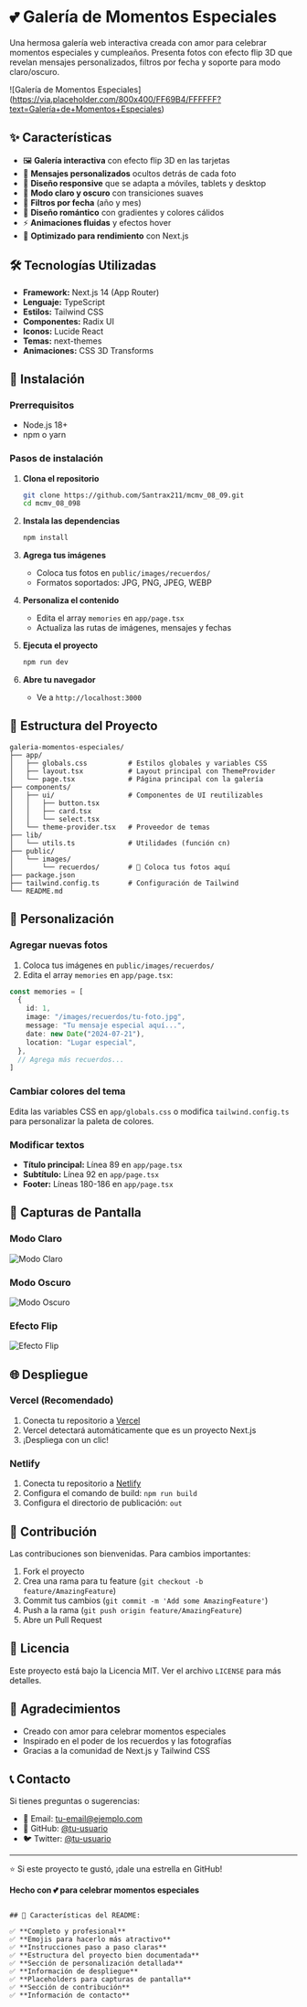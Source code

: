 # 💕 Galería de Momentos Especiales

Una hermosa galería web interactiva creada con amor para celebrar momentos especiales y cumpleaños. Presenta fotos con efecto flip 3D que revelan mensajes personalizados, filtros por fecha y soporte para modo claro/oscuro.

![Galería de Momentos Especiales] (https://via.placeholder.com/800x400/FF69B4/FFFFFF?text=Galería+de+Momentos+Especiales)

## ✨ Características

- 🖼️ **Galería interactiva** con efecto flip 3D en las tarjetas
- 💌 **Mensajes personalizados** ocultos detrás de cada foto
- 🎨 **Diseño responsive** que se adapta a móviles, tablets y desktop
- 🌙 **Modo claro y oscuro** con transiciones suaves
- 📅 **Filtros por fecha** (año y mes)
- 💖 **Diseño romántico** con gradientes y colores cálidos
- ⚡ **Animaciones fluidas** y efectos hover
- 🎯 **Optimizado para rendimiento** con Next.js

## 🛠️ Tecnologías Utilizadas

- **Framework:** Next.js 14 (App Router)
- **Lenguaje:** TypeScript
- **Estilos:** Tailwind CSS
- **Componentes:** Radix UI
- **Iconos:** Lucide React
- **Temas:** next-themes
- **Animaciones:** CSS 3D Transforms

## 🚀 Instalación

### Prerrequisitos

- Node.js 18+ 
- npm o yarn

### Pasos de instalación

1. **Clona el repositorio**
   ```bash
   git clone https://github.com/Santrax211/mcmv_08_09.git 
   cd mcmv_08_098
   ```

2. **Instala las dependencias**
   ```bash
   npm install
   ```

3. **Agrega tus imágenes**
   - Coloca tus fotos en `public/images/recuerdos/`
   - Formatos soportados: JPG, PNG, JPEG, WEBP

4. **Personaliza el contenido**
   - Edita el array `memories` en `app/page.tsx`
   - Actualiza las rutas de imágenes, mensajes y fechas

5. **Ejecuta el proyecto**
   ```bash
   npm run dev
   ```

6. **Abre tu navegador**
   - Ve a `http://localhost:3000`

## 📁 Estructura del Proyecto

```
galeria-momentos-especiales/
├── app/
│   ├── globals.css          # Estilos globales y variables CSS
│   ├── layout.tsx           # Layout principal con ThemeProvider
│   └── page.tsx             # Página principal con la galería
├── components/
│   ├── ui/                  # Componentes de UI reutilizables
│   │   ├── button.tsx
│   │   ├── card.tsx
│   │   └── select.tsx
│   └── theme-provider.tsx   # Proveedor de temas
├── lib/
│   └── utils.ts             # Utilidades (función cn)
├── public/
│   └── images/
│       └── recuerdos/       # 📸 Coloca tus fotos aquí
├── package.json
├── tailwind.config.ts       # Configuración de Tailwind
└── README.md
```

## 🎨 Personalización

### Agregar nuevas fotos

1. Coloca tus imágenes en `public/images/recuerdos/`
2. Edita el array `memories` en `app/page.tsx`:

```typescript
const memories = [
  {
    id: 1,
    image: "/images/recuerdos/tu-foto.jpg",
    message: "Tu mensaje especial aquí...",
    date: new Date("2024-07-21"),
    location: "Lugar especial",
  },
  // Agrega más recuerdos...
]
```

### Cambiar colores del tema

Edita las variables CSS en `app/globals.css` o modifica `tailwind.config.ts` para personalizar la paleta de colores.

### Modificar textos

- **Título principal:** Línea 89 en `app/page.tsx`
- **Subtítulo:** Línea 92 en `app/page.tsx`
- **Footer:** Líneas 180-186 en `app/page.tsx`

## 📱 Capturas de Pantalla

### Modo Claro
![Modo Claro](https://drive.google.com/file/d/1v-tFZeuwFUpjef3eCcQ-NDNz_L39Cr80/view?usp=sharing)

### Modo Oscuro
![Modo Oscuro](https://via.placeholder.com/600x400/2D1B69/FFFFFF?text=Modo+Oscuro)

### Efecto Flip
![Efecto Flip](https://via.placeholder.com/600x400/FF69B4/FFFFFF?text=Efecto+Flip+3D)

## 🌐 Despliegue

### Vercel (Recomendado)

1. Conecta tu repositorio a [Vercel](https://vercel.com)
2. Vercel detectará automáticamente que es un proyecto Next.js
3. ¡Despliega con un clic!

### Netlify

1. Conecta tu repositorio a [Netlify](https://netlify.com)
2. Configura el comando de build: `npm run build`
3. Configura el directorio de publicación: `out`

## 🤝 Contribución

Las contribuciones son bienvenidas. Para cambios importantes:

1. Fork el proyecto
2. Crea una rama para tu feature (`git checkout -b feature/AmazingFeature`)
3. Commit tus cambios (`git commit -m 'Add some AmazingFeature'`)
4. Push a la rama (`git push origin feature/AmazingFeature`)
5. Abre un Pull Request

## 📝 Licencia

Este proyecto está bajo la Licencia MIT. Ver el archivo `LICENSE` para más detalles.

## 💖 Agradecimientos

- Creado con amor para celebrar momentos especiales
- Inspirado en el poder de los recuerdos y las fotografías
- Gracias a la comunidad de Next.js y Tailwind CSS

## 📞 Contacto

Si tienes preguntas o sugerencias:

- 📧 Email: tu-email@ejemplo.com
- 🐙 GitHub: [@tu-usuario](https://github.com/tu-usuario)
- 🐦 Twitter: [@tu-usuario](https://twitter.com/tu-usuario)

---

⭐ Si este proyecto te gustó, ¡dale una estrella en GitHub!

**Hecho con 💕 para celebrar momentos especiales**
```

## 🎯 Características del README:

✅ **Completo y profesional**
✅ **Emojis para hacerlo más atractivo**
✅ **Instrucciones paso a paso claras**
✅ **Estructura del proyecto bien documentada**
✅ **Sección de personalización detallada**
✅ **Información de despliegue**
✅ **Placeholders para capturas de pantalla**
✅ **Sección de contribución**
✅ **Información de contacto**
